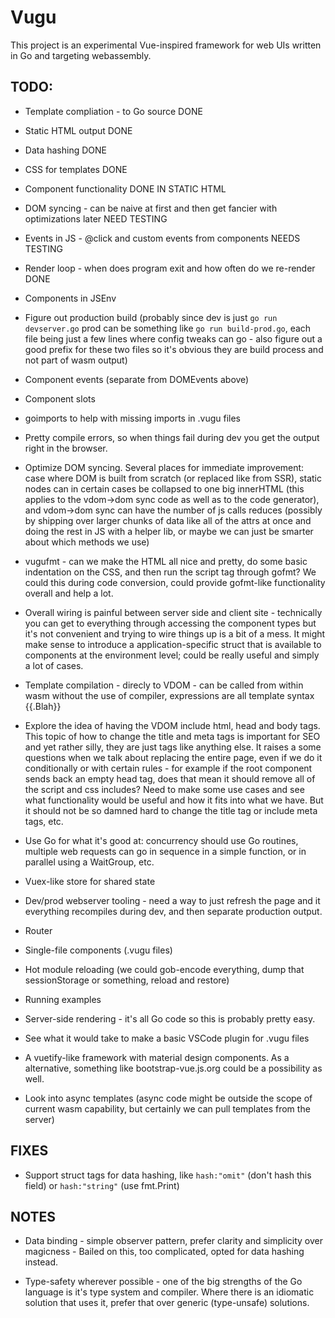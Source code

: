 # Vugu

This project is an experimental Vue-inspired framework for web UIs written in Go and targeting webassembly.

## TODO:

* Template compliation - to Go source DONE
* Static HTML output DONE
* Data hashing DONE
* CSS for templates DONE
* Component functionality DONE IN STATIC HTML
* DOM syncing - can be naive at first and then get fancier with optimizations later NEED TESTING
* Events in JS - @click and custom events from components NEEDS TESTING
* Render loop - when does program exit and how often do we re-render DONE
* Components in JSEnv
* Figure out production build (probably since dev is just `go run devserver.go` prod can be something like `go run build-prod.go`, each file being just a few lines where config tweaks can go - also figure out a good prefix for these two files so it's obvious they are build process and not part of wasm output)

* Component events (separate from DOMEvents above)
* Component slots
* goimports to help with missing imports in .vugu files
* Pretty compile errors, so when things fail during dev you get the output right in the browser.
* Optimize DOM syncing.  Several places for immediate improvement: case where DOM is built from scratch (or replaced like from SSR), static nodes can in certain cases be collapsed to one big innerHTML (this applies to the vdom->dom sync code as well as to the code generator), and vdom->dom sync can have the number of js calls reduces (possibly by shipping over larger chunks of data like all of the attrs at once and doing the rest in JS with a helper lib, or maybe we can just be smarter about which methods we use)
* vugufmt - can we make the HTML all nice and pretty, do some basic indentation on the CSS, and then run the script tag through gofmt?  We could this during 
code conversion, could provide gofmt-like functionality overall and help a lot.
* Overall wiring is painful between server side and client site - technically you can get to everything through accessing the component types but it's not convenient and trying to wire things up is a bit of a mess.  It might make sense to introduce a application-specific struct that is available to components at the environment level; could be really useful and simply a lot of cases.
* Template compilation - direcly to VDOM - can be called from within wasm without the use of compiler, expressions are all template syntax {{.Blah}}
* Explore the idea of having the VDOM include html, head and body tags.  This topic of how to change the title and meta tags is important for SEO and yet rather silly, they are just tags like anything else.  It raises a some questions when we talk about replacing the entire page, even if we do it conditionally or with certain rules - for example if the root component sends back an empty head tag, does that mean it should remove all of the script and css includes?  Need to make some use cases and see what functionality would be useful and how it fits into what we have.  But it should not be so damned hard to change the title tag or include meta tags, etc.
* Use Go for what it's good at: concurrency should use Go routines, multiple web requests can go in sequence in a simple function, or in parallel using a WaitGroup, etc.
* Vuex-like store for shared state
* Dev/prod webserver tooling - need a way to just refresh the page and it everything recompiles during dev, and then separate production output.
* Router
* Single-file components (.vugu files)
* Hot module reloading (we could gob-encode everything, dump that sessionStorage or something, reload and restore)
* Running examples
* Server-side rendering - it's all Go code so this is probably pretty easy.
* See what it would take to make a basic VSCode plugin for .vugu files
* A vuetify-like framework with material design components.  As a alternative, something like bootstrap-vue.js.org could be a possibility as well.
* Look into async templates (async code might be outside the scope of current wasm capability, but certainly we can pull templates from the server)

## FIXES

* Support struct tags for data hashing, like `hash:"omit"` (don't hash this field) or `hash:"string"` (use fmt.Print)

## NOTES

* Data binding - simple observer pattern, prefer clarity and simplicity over magicness - Bailed on this, too complicated, opted for data hashing instead.

* Type-safety wherever possible - one of the big strengths of the Go language is it's type system and compiler.  Where there is an idiomatic solution that uses it, prefer that over generic (type-unsafe) solutions.
